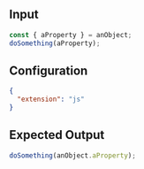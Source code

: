 
## Input
```javascript input
const { aProperty } = anObject;
doSomething(aProperty);
```

## Configuration
```json configuration
{
  "extension": "js"
}
```

## Expected Output
```javascript expected output
doSomething(anObject.aProperty);
```
